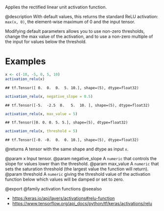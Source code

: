 Applies the rectified linear unit activation function.

@description
With default values, this returns the standard ReLU activation:
`max(x, 0)`, the element-wise maximum of 0 and the input tensor.

Modifying default parameters allows you to use non-zero thresholds,
change the max value of the activation,
and to use a non-zero multiple of the input for values below the threshold.

# Examples

```r
x <- c(-10, -5, 0, 5, 10)
activation_relu(x)
```

```
## tf.Tensor([ 0.  0.  0.  5. 10.], shape=(5), dtype=float32)
```

```r
activation_relu(x, negative_slope = 0.5)
```

```
## tf.Tensor([-5.  -2.5  0.   5.  10. ], shape=(5), dtype=float32)
```

```r
activation_relu(x, max_value = 5)
```

```
## tf.Tensor([0. 0. 0. 5. 5.], shape=(5), dtype=float32)
```

```r
activation_relu(x, threshold = 5)
```

```
## tf.Tensor([-0. -0.  0.  0. 10.], shape=(5), dtype=float32)
```

@returns
    A tensor with the same shape and dtype as input `x`.

@param x Input tensor.
@param negative_slope A `numeric` that controls the slope
    for values lower than the threshold.
@param max_value A `numeric` that sets the saturation threshold (the largest
    value the function will return).
@param threshold A `numeric` giving the threshold value of the activation
    function below which values will be damped or set to zero.

@export
@family activation functions
@seealso
+ <https:/keras.io/api/layers/activations#relu-function>
+ <https://www.tensorflow.org/api_docs/python/tf/keras/activations/relu>
